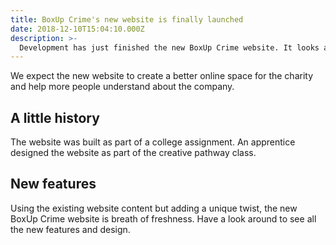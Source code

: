 ```yaml
---
title: BoxUp Crime's new website is finally launched
date: 2018-12-10T15:04:10.000Z
description: >-
  Development has just finished the new BoxUp Crime website. It looks amazing and will surely bring a new life to BoxUp Crime's online presence.
---
```


We expect the new website to create a better online space for the charity and help more people understand about the company.

## A little history

The website was built as part of a college assignment. An apprentice designed the website as part of the creative pathway class.

## New features

Using the existing website content but adding a unique twist, the new BoxUp Crime website is breath of freshness. Have a look around to see all the new features and design.
